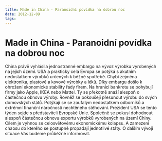 ```yaml
---
title: Made in China - Paranoidní povídka na dobrou noc
date: 2012-12-09
tags:
---
```



# Made in China - Paranoidní povídka na dobrou noc

China právě vyhlásila jednostranné embargo na vývoz výrobku vyrobených na jejich
území. USA a prakticky celá Evropa se potýká s akutním nedostatkem výrobků
určených k běžné spotřebě. Chybí zejména elektronika, plastové a kovové výrobky
a léků. Díky embargu došlo k ohrožení ekonomické stability řady firem.
Na hranici bankrotu se pohybují firmy jako Apple, IKEA nebo Mattel. Ty se
překotně snaží alespoň o částečnou obnovu výroby. Rovněž se pokoušejí
přesunout výrobu do svých domovských států. Potýkají se se zoufalým nedostatkem
odborníků a extrémní finanční náročností nechtěného stěhování. Prezident USA se
tento týden sejde s představiteli Evropské Unie. Společně se pokusí dohodnout
alespoň částečnou obnovu exportu výrobků vyrobených na území Chiny. Cílem je
vyhnou se celosvětovému ekonomickému kolapsu. A zamezení chaosu do kterého se
postupně propadají jednotlivé státy. O dalším vývoji situace Vás budeme
průběžně informovat.
